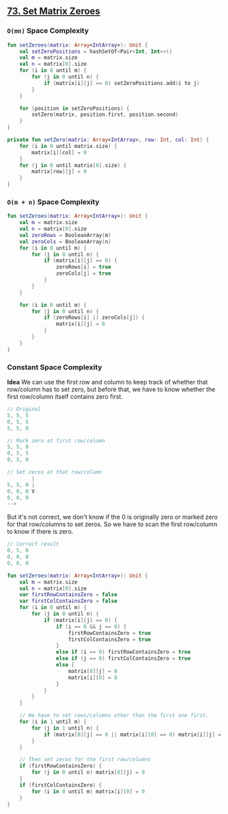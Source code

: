 ## [73. Set Matrix Zeroes](https://leetcode.com/problems/set-matrix-zeroes/)

### `O(mn)` Space Complexity
```kotlin
fun setZeroes(matrix: Array<IntArray>): Unit {
    val setZeroPositions = hashSetOf<Pair<Int, Int>>()
    val m = matrix.size
    val n = matrix[0].size
    for (i in 0 until m) {
        for (j in 0 until n) {
            if (matrix[i][j] == 0) setZeroPositions.add(i to j)
        }
    }

    for (position in setZeroPositions) {
        setZero(matrix, position.first, position.second)
    }
}

private fun setZero(matrix: Array<IntArray>, row: Int, col: Int) {
    for (i in 0 until matrix.size) {
        matrix[i][col] = 0
    }
    for (j in 0 until matrix[0].size) {
        matrix[row][j] = 0
    }
}
```

### `O(m + n)` Space Complexity
```kotlin
fun setZeroes(matrix: Array<IntArray>): Unit {
    val m = matrix.size
    val n = matrix[0].size
    val zeroRows = BooleanArray(m)
    val zeroCols = BooleanArray(n)
    for (i in 0 until m) {
        for (j in 0 until n) {
            if (matrix[i][j] == 0) {
                zeroRows[i] = true
                zeroCols[j] = true
            }
        }
    }

    for (i in 0 until m) {
        for (j in 0 until n) {
            if (zeroRows[i] || zeroCols[j]) {
                matrix[i][j] = 0
            }
        }
    }
}
```

### Constant Space Complexity
**Idea** We can use the first row and column to keep track of whether that row/column has to set zero, but before that, we have to know whether the first row/column itself contains zero first.

```js
// Original
5, 5, 5
0, 5, 5
5, 5, 0

// Mark zero at first row/column
5, 5, 0
0, 5, 5
0, 5, 0

// Set zeros at that row/column
        |
5, 5, 0 |
0, 0, 0 V
0, 0, 0
-->
```

But it's not correct, we don't know if the 0 is originally zero or marked zero for that row/columns to set zeros. So we have to scan the first row/column to know if there is zero.

```js
// Correct result
0, 5, 0
0, 0, 0
0, 0, 0
```

```kotlin
fun setZeroes(matrix: Array<IntArray>): Unit {
    val m = matrix.size
    val n = matrix[0].size
    var firstRowContainsZero = false
    var firstColContainsZero = false
    for (i in 0 until m) {
        for (j in 0 until n) {
            if (matrix[i][j] == 0) {
                if (i == 0 && j == 0) {
                    firstRowContainsZero = true
                    firstColContainsZero = true
                }
                else if (i == 0) firstRowContainsZero = true
                else if (j == 0) firstColContainsZero = true
                else {
                    matrix[0][j] = 0
                    matrix[i][0] = 0
                }
            }
        }
    }

    // We have to set rows/columns other than the first one first.
    for (i in 1 until m) {
        for (j in 1 until n) {
            if (matrix[0][j] == 0 || matrix[i][0] == 0) matrix[i][j] = 0
        }
    }

    // Then set zeros for the first row/columns
    if (firstRowContainsZero) {
        for (j in 0 until n) matrix[0][j] = 0
    }
    if (firstColContainsZero) {
        for (i in 0 until m) matrix[i][0] = 0
    }
}
```